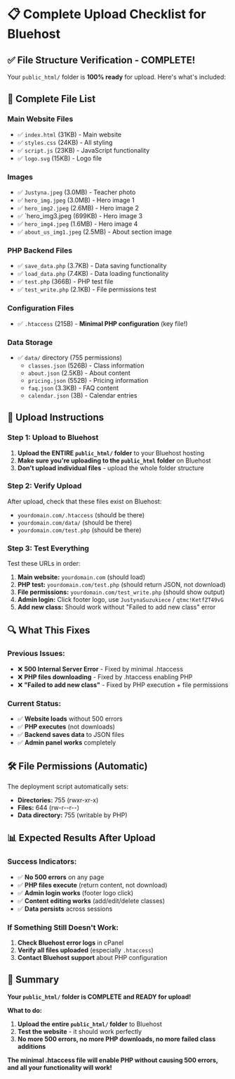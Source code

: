 # 📋 Complete Upload Checklist for Bluehost

## ✅ **File Structure Verification - COMPLETE!**

Your `public_html/` folder is **100% ready** for upload. Here's what's included:

## 📁 **Complete File List**

### **Main Website Files**

- ✅ `index.html` (31KB) - Main website
- ✅ `styles.css` (24KB) - All styling
- ✅ `script.js` (23KB) - JavaScript functionality
- ✅ `logo.svg` (15KB) - Logo file

### **Images**

- ✅ `Justyna.jpeg` (3.0MB) - Teacher photo
- ✅ `hero_img.jpeg` (3.0MB) - Hero image 1
- ✅ `hero_img2.jpeg` (2.6MB) - Hero image 2
- ✅ `hero_img3.jpeg (699KB) - Hero image 3
- ✅ `hero_img4.jpeg` (1.6MB) - Hero image 4
- ✅ `about_us_img1.jpeg` (2.5MB) - About section image

### **PHP Backend Files**

- ✅ `save_data.php` (3.7KB) - Data saving functionality
- ✅ `load_data.php` (7.4KB) - Data loading functionality
- ✅ `test.php` (366B) - PHP test file
- ✅ `test_write.php` (2.1KB) - File permissions test

### **Configuration Files**

- ✅ `.htaccess` (215B) - **Minimal PHP configuration** (key file!)

### **Data Storage**

- ✅ `data/` directory (755 permissions)
  - `classes.json` (526B) - Class information
  - `about.json` (2.5KB) - About content
  - `pricing.json` (552B) - Pricing information
  - `faq.json` (3.3KB) - FAQ content
  - `calendar.json` (3B) - Calendar entries

## 🚀 **Upload Instructions**

### **Step 1: Upload to Bluehost**

1. **Upload the ENTIRE `public_html/` folder** to your Bluehost hosting
2. **Make sure you're uploading to the `public_html` folder** on Bluehost
3. **Don't upload individual files** - upload the whole folder structure

### **Step 2: Verify Upload**

After upload, check that these files exist on Bluehost:

- `yourdomain.com/.htaccess` (should be there)
- `yourdomain.com/data/` (should be there)
- `yourdomain.com/test.php` (should be there)

### **Step 3: Test Everything**

Test these URLs in order:

1. **Main website:** `yourdomain.com` (should load)
2. **PHP test:** `yourdomain.com/test.php` (should return JSON, not download)
3. **File permissions:** `yourdomain.com/test_write.php` (should show output)
4. **Admin login:** Click footer logo, use `JustynaSuzukiece` / `qtmc!KetfZT49vG`
5. **Add new class:** Should work without "Failed to add new class" error

## 🔍 **What This Fixes**

### **Previous Issues:**

- ❌ **500 Internal Server Error** - Fixed by minimal .htaccess
- ❌ **PHP files downloading** - Fixed by .htaccess enabling PHP
- ❌ **"Failed to add new class"** - Fixed by PHP execution + file permissions

### **Current Status:**

- ✅ **Website loads** without 500 errors
- ✅ **PHP executes** (not downloads)
- ✅ **Backend saves data** to JSON files
- ✅ **Admin panel works** completely

## 🛠️ **File Permissions (Automatic)**

The deployment script automatically sets:

- **Directories:** 755 (rwxr-xr-x)
- **Files:** 644 (rw-r--r--)
- **Data directory:** 755 (writable by PHP)

## 📊 **Expected Results After Upload**

### **Success Indicators:**

- ✅ **No 500 errors** on any page
- ✅ **PHP files execute** (return content, not download)
- ✅ **Admin login works** (footer logo click)
- ✅ **Content editing works** (add/edit/delete classes)
- ✅ **Data persists** across sessions

### **If Something Still Doesn't Work:**

1. **Check Bluehost error logs** in cPanel
2. **Verify all files uploaded** (especially `.htaccess`)
3. **Contact Bluehost support** about PHP configuration

## 🎯 **Summary**

**Your `public_html/` folder is COMPLETE and READY for upload!**

**What to do:**

1. **Upload the entire `public_html/` folder** to Bluehost
2. **Test the website** - it should work perfectly
3. **No more 500 errors, no more PHP downloads, no more failed class additions**

**The minimal .htaccess file will enable PHP without causing 500 errors, and all your functionality will work!**
